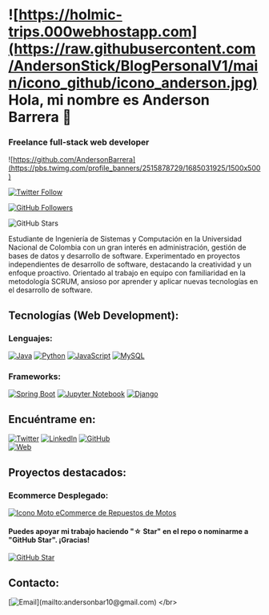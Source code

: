# ![https://holmic-trips.000webhostapp.com](https://raw.githubusercontent.com/AndersonStick/BlogPersonalV1/main/icono_github/icono_anderson.jpg) Hola, mi nombre es Anderson Barrera 👋
### Freelance full-stack web developer

![https://github.com/AndersonBarrera](https://pbs.twimg.com/profile_banners/2515878729/1685031925/1500x500)

[![Twitter Follow](https://img.shields.io/twitter/follow/ander212003?style=social)](https://twitter.com/ander212003)

[![GitHub Followers](https://img.shields.io/github/followers/AndersonBarrera?style=social)](https://github.com/AndersonBarrera)

![GitHub Stars](https://img.shields.io/github/stars/AndersonBarrera?style=social)

Estudiante de Ingeniería de Sistemas y Computación en la Universidad Nacional de Colombia con un gran interés en administración, gestión de bases de datos y desarrollo de software. Experimentado en proyectos independientes de desarrollo de software, destacando la creatividad y un enfoque proactivo. Orientado al trabajo en equipo con familiaridad en la metodología SCRUM, ansioso por aprender y aplicar nuevas tecnologías en el desarrollo de software.

## Tecnologías (Web Development):
### Lenguajes:

[![Java](https://img.shields.io/badge/Java-007396?style=for-the-badge&logo=https://ruta-de-tu-imagen/logo_java.png&logoColor=white&labelColor=101010)](https://en.wikipedia.org/wiki/Java_(programming_language))
[![Python](https://img.shields.io/badge/Python-yellow?style=for-the-badge&logo=python&logoColor=white&labelColor=101010)]()
[![JavaScript](https://img.shields.io/badge/JavaScript-F7DF1E?style=for-the-badge&logo=javascript&logoColor=white&labelColor=101010)]()
[![MySQL](https://img.shields.io/badge/MySQL-4479A1?style=for-the-badge&logo=mysql&logoColor=white&labelColor=101010)]()

### Frameworks:
[![Spring Boot](https://img.shields.io/badge/Spring_Boot-6DB33F?style=for-the-badge&logo=spring&logoColor=white&labelColor=101010)](https://spring.io/projects/spring-boot)
[![Jupyter Notebook](https://img.shields.io/badge/Jupyter_Notebook-F37626?style=for-the-badge&logo=jupyter&logoColor=white&labelColor=101010)](https://jupyter.org/)
[![Django](https://img.shields.io/badge/Django-092E20?style=for-the-badge&logo=django&logoColor=white&labelColor=101010)](https://www.djangoproject.com/)
</br>

## Encuéntrame en:

[![Twitter](https://img.shields.io/badge/Twitter-@ander212003-1DA1F2?style=for-the-badge&logo=twitter&logoColor=white&labelColor=101010)](https://twitter.com/ander212003)
[![LinkedIn](https://img.shields.io/badge/LinkedIn-Anderson_Barrera-0077B5?style=for-the-badge&logo=linkedin&logoColor=white&labelColor=101010)](https://www.linkedin.com/in/anderson-barrera-251b5525b/)
[![GitHub](https://img.shields.io/badge/GitHub-AndersonBarrera-181717?style=for-the-badge&logo=github&logoColor=white&labelColor=101010)](https://github.com/AndersonStick)
</br>
[![Web](https://img.shields.io/badge/Web-AndersonBarrera.com-14a1f0?style=for-the-badge&logo=dev.to&logoColor=white&labelColor=101010)](https://andersonbarrera.com)

## Proyectos destacados:

### Ecommerce Desplegado:

[<img src="https://cdn.icon-icons.com/icons2/3635/PNG/512/motorbike_motorcycle_transport_icon_227559.png" alt="Icono Moto" width="20"/> eCommerce de Repuestos de Motos](https://ecommerce-primer-deploy-nuevo-repo.onrender.com)


#### Puedes apoyar mi trabajo haciendo "☆ Star" en el repo o nominarme a "GitHub Star". ¡Gracias!

[![GitHub Star](https://img.shields.io/badge/GitHub-Nominar_a_star-yellow?style=for-the-badge&logo=github&logoColor=white&labelColor=101010)](https://stars.github.com/nominate/)

## Contacto:

[![Email](https://img.shields.io/badge/andersonbar10@gmail.com-email_personal_(respuesta_rápida)-FFA500?style=for-the-badge&logo=gmail&logoColor=white&labelColor=101010)](mailto:andersonbar10@gmail.com)
</br>
<!--
**AndersonStick/AndersonStick** is a ✨ _special_ ✨ repository because its `README.md` (this file) appears on your GitHub profile.

Here are some ideas to get you started:

- 🔭 I’m currently working on ...
- 🌱 I’m currently learning ...
- 👯 I’m looking to collaborate on ...
- 🤔 I’m looking for help with ...
- 💬 Ask me about ...
- 📫 How to reach me: ...
- 😄 Pronouns: ...
- ⚡ Fun fact: ...
-->
